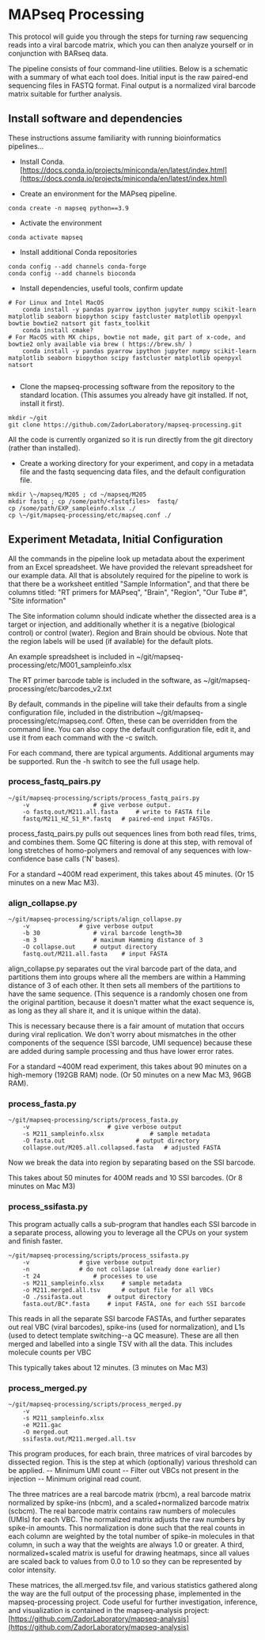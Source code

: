 #	MAPseq Processing
This protocol will guide you through the steps for turning raw sequencing reads into a viral barcode matrix, which you can then analyze yourself or in conjunction with BARseq data.

The pipeline consists of four command-line utilities. Below is a schematic with a summary of what each tool does. Initial input is the raw paired-end sequencing files in FASTQ format. Final output is a normalized viral barcode matrix suitable for further analysis.

## Install software and dependencies

These instructions assume familiarity with running bioinformatics pipelines...

* Install Conda. 
[https://docs.conda.io/projects/miniconda/en/latest/index.html](https://docs.conda.io/projects/miniconda/en/latest/index.html)

* Create an environment for the MAPseq pipeline.

```
conda create -n mapseq python==3.9 
```

* Activate the environment

```
conda activate mapseq
```

* Install additional Conda repositories

```
conda config --add channels conda-forge
conda config --add channels bioconda
```
* Install dependencies, useful tools, confirm update

```
# For Linux and Intel MacOS
	conda install -y pandas pyarrow ipython jupyter numpy scikit-learn matplotlib seaborn biopython scipy fastcluster matplotlib openpyxl bowtie bowtie2 natsort git fastx_toolkit  
	conda install cmake?  
# For MacOS with MX chips, bowtie not made, git part of x-code, and bowtie2 only available via brew ( https://brew.sh/ )
    conda install -y pandas pyarrow ipython jupyter numpy scikit-learn matplotlib seaborn biopython scipy fastcluster matplotlib openpyxl natsort
 
```


* Clone the mapseq-processing software from the repository to the standard location. (This assumes you already have git installed. If not, install it first). 

```
mkdir ~/git
git clone https://github.com/ZadorLaboratory/mapseq-processing.git 
```
All the code is currently organized so it is run directly from the git directory (rather than installed). 
* Create a working directory for your experiment, and copy in a metadata file and the fastq sequencing data files, and the default configuration file. 

```
mkdir \~/mapseq/M205 ; cd ~/mapseq/M205
mkdir fastq ; cp /some/path/<fastqfiles>  fastq/ 
cp /some/path/EXP_sampleinfo.xlsx ./ 
cp \~/git/mapseq-processing/etc/mapseq.conf ./
```

## Experiment Metadata, Initial Configuration
All the commands in the pipeline look up metadata about the experiment from an Excel spreadsheet. We have provided the relevant spreadsheet for our example data. All that is absolutely required for the pipeline to work is that there be a worksheet entitled "Sample Information", and that there be columns titled:
"RT primers for MAPseq", 
"Brain", 
"Region",
"Our Tube #", 
"Site information"

The Site information column should indicate whether the dissected area is a target or injection, and additionally whether it is a negative (biological control) or control (water). 
Region and Brain should be obvious. Note that the region labels will be used (if available) for the default plots.  

An example spreadsheet is included in 
~/git/mapseq-processing/etc/M001_sampleinfo.xlsx

The RT primer barcode table is included in the software, as ~/git/mapseq-processing/etc/barcodes_v2.txt

By default, commands in the pipeline will take their defaults from a single configuration file, included in the distribution ~/git/mapseq-processing/etc/mapseq.conf.
Often, these can be overridden from the command line. You can also copy the default configuration file, edit it, and use it from each command with the -c <configfile> switch. 

For each command, there are typical arguments. Additional arguments may be supported. Run the -h switch to see the full usage help. 

### process_fastq_pairs.py

```
~/git/mapseq-processing/scripts/process_fastq_pairs.py 
	-v  				# give verbose output.  
	-o fastq.out/M211.all.fasta 	# write to FASTA file
	fastq/M211_HZ_S1_R*.fastq	# paired-end input FASTQs. 
```
process_fastq_pairs.py pulls out sequences lines from both read files, trims, and combines them. Some QC filtering is done at this step, with removal of long stretches of homo-polymers and removal of any sequences with low-confidence base calls ('N' bases).

For a standard ~400M read experiment, this takes about 45 minutes. (Or 15 minutes on a new Mac M3). 
  

### align_collapse.py

```
~/git/mapseq-processing/scripts/align_collapse.py
	-v 				# give verbose output
	-b 30 				# viral barcode length=30
	-m 3 				# maximum Hamming distance of 3 
	-O collapse.out		# output directory
	fastq.out/M211.all.fasta	# input FASTA
```

align_collapse.py separates out the viral barcode part of the data, and partitions them into groups where all the members are within a Hamming distance of 3 of each other. It  then sets all members of the partitions to have the same sequence. (This sequence is a randomly chosen one from the original partition, because it doesn't matter what the exact sequence is, as long as they all share it, and it is unique within the data). 

This is necessary because there is a fair amount of mutation that occurs during viral replication. We don't worry about mismatches in the other components of the sequence (SSI barcode, UMI sequence) because these are added during sample processing and thus have lower error rates.

For a standard ~400M read experiment, this takes about 90 minutes on a high-memory (192GB RAM) node. (Or 50 minutes on a new Mac M3, 96GB RAM).  

### process_fasta.py

```
~/git/mapseq-processing/scripts/process_fasta.py 
	-v						# give verbose output
	-s M211_sampleinfo.xlsx 			# sample metadata
	-O fasta.out 					# output directory 
	collapse.out/M205.all.collapsed.fasta	# adjusted FASTA
```

Now we break the data into region by separating based on the SSI barcode.

This takes about 50 minutes for 400M reads and 10 SSI barcodes. (Or 8 minutes on Mac M3)  

### process_ssifasta.py
This program actually calls a sub-program that handles each SSI  barcode in a separate process, allowing you to leverage all the CPUs on your system and finish faster. 

```
~/git/mapseq-processing/scripts/process_ssifasta.py 
	-v				# give verbose output
	-n 				# do not collapse (already done earlier)
	-t 24				# processes to use 
	-s M211_sampleinfo.xlsx 	# sample metadata 
	-o M211.merged.all.tsv		# output file for all VBCs 
	-O ./ssifasta.out 		# output directory
	fasta.out/BC*.fasta		# input FASTA, one for each SSI barcode 
```

This reads in all the separate SSI barcode FASTAs, and further separates out real VBC (viral barcodes), spike-ins (used for normalization), and L1s (used to detect template switching--a QC measure). These are all then merged and labelled into a single TSV with all the data. This includes molecule counts per VBC

This typically takes about 12 minutes. (3 minutes on Mac M3)

### process_merged.py
```
~/git/mapseq-processing/scripts/process_merged.py 
	-v 
	-s M211_sampleinfo.xlsx  
	-e M211.gac 
	-O merged.out 
	ssifasta.out/M211.merged.all.tsv
```

This program produces, for each brain, three matrices of viral barcodes by dissected region. This is the step at which (optionally) various threshold can be applied. 
-- Minimum UMI count
-- Filter out VBCs not present in the injection
-- Minimum original read count.   

The three matrices are a real barcode matrix (rbcm), a real barcode matrix normalized by spike-ins (nbcm), and a scaled+normalized barcode matrix (scbcm). The real barcode matrix contains raw numbers of molecules (UMIs) for each VBC. The normalized matrix adjusts the raw numbers by spike-in amounts. This normalization is done such that the real counts in each column are weighted by the total number of spike-in molecules in that column, in such a way that the weights are always 1.0 or greater. A third, normalized+scaled matrix is useful for drawing heatmaps, since all values are scaled back to values from 0.0 to 1.0 so they can be represented by color intensity.      

These matrices, the all.merged.tsv file, and various statistics gathered along the way are the full output of the processing phase, implemented in the mapseq-processing project. Code useful for further investigation,  inference, and visualization is contained in the mapseq-analysis project:
	[https://github.com/ZadorLaboratory/mapseq-analysis](https://github.com/ZadorLaboratory/mapseq-analysis) 

